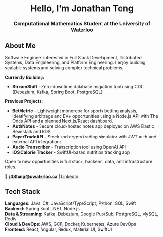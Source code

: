 <h1 align="center">Hello, I'm Jonathan Tong</h1>
<h3 align="center">Computational Mathematics Student at the University of Waterloo</h3>

## About Me

Software Engineer interested in Full Stack Development, Distributed Systems, Data Engineering, and Platform Engineering. I enjoy building scalable systems and solving complex technical problems.

**Currently Building:**
- **StreamShift** - Zero-downtime database migration tool using CDC (Debezium, Kafka, Spring Boot, PostgreSQL)

**Previous Projects:**
- **BetMetric** - Lightweight monorepo for sports betting analysis, identifying arbitrage and EV+ opportunities using a Node.js API with The Odds API and a planned Next.js/React dashboard.
- **AuthNotes** - Secure cloud-hosted notes app deployed on AWS Elastic Beanstalk and RDS
- **PaperTradeAPI** - Stock and crypto trading simulator with JWT auth and external API integrations
- **Audio Transcriber** - Transcription tool using OpenAI API
- **iOS Calorie Tracker** - SwiftUI-based nutrition tracking app

Open to new opportunities in full stack, backend, data, and infrastructure roles.

📧 **j48tong@uwaterloo.ca** | [LinkedIn](https://linkedin.com/in/jonathantong03)

## Tech Stack

**Languages:** Java, C#, JavaScript/TypeScript, Python, SQL, Swift  
**Backend:** Spring Boot, .NET, Node.js  
**Data & Streaming:** Kafka, Debezium, Google Pub/Sub, PostgreSQL, MySQL, Redis  
**Cloud & DevOps:** AWS, GCP, Docker, Kubernetes, Azure DevOps  
**Frontend:** React, Angular, Redux, Material UI, SwiftUI
